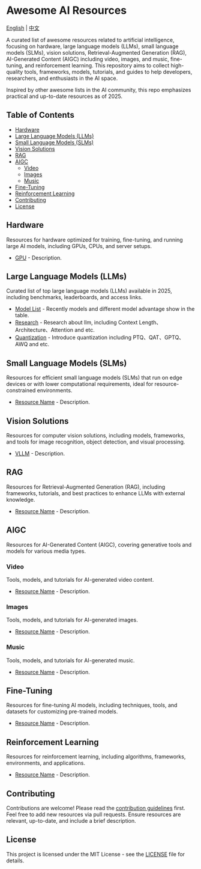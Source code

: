 # Awesome AI Resources

[English](README.md) | [中文](README.zh.md)

A curated list of awesome resources related to artificial intelligence, focusing on hardware, large language models (LLMs), small language models (SLMs), vision solutions, Retrieval-Augmented Generation (RAG), AI-Generated Content (AIGC) including video, images, and music, fine-tuning, and reinforcement learning. This repository aims to collect high-quality tools, frameworks, models, tutorials, and guides to help developers, researchers, and enthusiasts in the AI space.

Inspired by other awesome lists in the AI community, this repo emphasizes practical and up-to-date resources as of 2025.

## Table of Contents

- [Hardware](#large-model-hardware)
- [Large Language Models (LLMs)](#large-models-llms)
- [Small Language Models (SLMs)](#small-models-slms)
- [Vision Solutions](#vision-solutions)
- [RAG](#rag)
- [AIGC](#aigc)
  - [Video](#video)
  - [Images](#images)
  - [Music](#music)
- [Fine-Tuning](#fine-tuning)
- [Reinforcement Learning](#reinforcement-learning)
- [Contributing](#contributing)
- [License](#license)

## Hardware

Resources for hardware optimized for training, fine-tuning, and running large AI models, including GPUs, CPUs, and server setups.

- [GPU](zh/hardware/gpu.md) - Description.

## Large Language Models (LLMs)

Curated list of top large language models (LLMs) available in 2025, including benchmarks, leaderboards, and access links.

- [Model List](zh/llm/models.md) - Recently models and different model advantage show in the table.
- [Research](zh/llm/research.md) - Research about llm, including Context Length、Architecture、Attention and etc.
- [Quantization](zh/llm/quantization.md) - Introduce quantization including PTQ、QAT、GPTQ、AWQ and etc.

## Small Language Models (SLMs)

Resources for efficient small language models (SLMs) that run on edge devices or with lower computational requirements, ideal for resource-constrained environments.

- [Resource Name](link) - Description.

## Vision Solutions

Resources for computer vision solutions, including models, frameworks, and tools for image recognition, object detection, and visual processing.

- [VLLM](link) - Description.

## RAG

Resources for Retrieval-Augmented Generation (RAG), including frameworks, tutorials, and best practices to enhance LLMs with external knowledge.

- [Resource Name](link) - Description.

## AIGC

Resources for AI-Generated Content (AIGC), covering generative tools and models for various media types.

### Video

Tools, models, and tutorials for AI-generated video content.

- [Resource Name](link) - Description.

### Images

Tools, models, and tutorials for AI-generated images.

- [Resource Name](link) - Description.

### Music

Tools, models, and tutorials for AI-generated music.

- [Resource Name](link) - Description.

## Fine-Tuning

Resources for fine-tuning AI models, including techniques, tools, and datasets for customizing pre-trained models.

- [Resource Name](link) - Description.

## Reinforcement Learning

Resources for reinforcement learning, including algorithms, frameworks, environments, and applications.

- [Resource Name](link) - Description.

## Contributing

Contributions are welcome! Please read the [contribution guidelines](CONTRIBUTING.md) first. Feel free to add new resources via pull requests. Ensure resources are relevant, up-to-date, and include a brief description.

## License

This project is licensed under the MIT License - see the [LICENSE](LICENSE) file for details.
